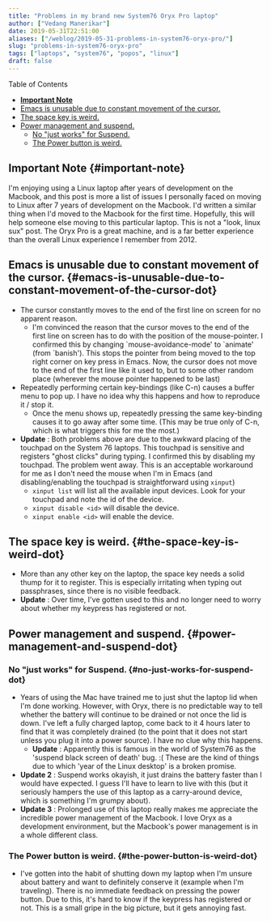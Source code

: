 ```yaml
---
title: "Problems in my brand new System76 Oryx Pro laptop"
author: ["Vedang Manerikar"]
date: 2019-05-31T22:51:00
aliases: ["/weblog/2019-05-31-problems-in-system76-oryx-pro/"]
slug: "problems-in-system76-oryx-pro"
tags: ["laptops", "system76", "popos", "linux"]
draft: false
---
```


<div class="ox-hugo-toc toc">

<div class="heading">Table of Contents</div>

- [**Important Note**](#important-note)
- [Emacs is unusable due to constant movement of the cursor.](#emacs-is-unusable-due-to-constant-movement-of-the-cursor-dot)
- [The space key is weird.](#the-space-key-is-weird-dot)
- [Power management and suspend.](#power-management-and-suspend-dot)
    - [No "just works" for Suspend.](#no-just-works-for-suspend-dot)
    - [The Power button is weird.](#the-power-button-is-weird-dot)

</div>
<!--endtoc-->


## **Important Note** {#important-note}

I'm enjoying using a Linux laptop after years of development on the Macbook, and this post is more a list of issues I personally faced on moving to Linux after 7 years of development on the Macbook. I'd written a similar thing when I'd moved to the Macbook for the first time. Hopefully, this will help someone else moving to this particular laptop. This is not a "look, linux sux" post. The Oryx Pro is a great machine, and is a far better experience than the overall Linux experience I remember from 2012.


## Emacs is unusable due to constant movement of the cursor. {#emacs-is-unusable-due-to-constant-movement-of-the-cursor-dot}

-   The cursor constantly moves to the end of the first line on screen for no apparent reason.
    -   I'm convinced the reason that the cursor moves to the end of the first line on screen has to do with the position of the mouse-pointer. I confirmed this by changing \`mouse-avoidance-mode' to \`animate' (from \`banish'). This stops the pointer from being moved to the top right corner on key press in Emacs. Now, the cursor does not move to the end of the first line like it used to, but to some other random place (wherever the mouse pointer happened to be last)
-   Repeatedly performing certain key-bindings (like C-n) causes a buffer menu to pop up. I have no idea why this happens and how to reproduce it / stop it.
    -   Once the menu shows up, repeatedly pressing the same key-binding causes it to go away after some time. (This may be true only of C-n, which is what triggers this for me the most.)
-   **Update** : Both problems above are due to the awkward placing of the touchpad on the System 76 laptops. This touchpad is sensitive and registers "ghost clicks" during typing. I confirmed this by disabling my touchpad. The problem went away. This is an acceptable workaround for me as I don't need the mouse when I'm in Emacs (and disabling/enabling the touchpad is straightforward using `xinput`)
    -   `xinput list` will list all the available input devices. Look for your touchpad and note the id of the device.
    -   `xinput disable <id>` will disable the device.
    -   `xinput enable <id>` will enable the device.


## The space key is weird. {#the-space-key-is-weird-dot}

-   More than any other key on the laptop, the space key needs a solid thump for it to register. This is especially irritating when typing out passphrases, since there is no visible feedback.
-   **Update** : Over time, I've gotten used to this and no longer need to worry about whether my keypress has registered or not.


## Power management and suspend. {#power-management-and-suspend-dot}


### No "just works" for Suspend. {#no-just-works-for-suspend-dot}

-   Years of using the Mac have trained me to just shut the laptop lid when I'm done working. However, with Oryx, there is no predictable way to tell whether the battery will continue to be drained or not once the lid is down. I've left a fully charged laptop, come back to it 4 hours later to find that it was completely drained (to the point that it does not start unless you plug it into a power source). I have no clue why this happens.
    -   **Update** : Apparently this is famous in the world of System76 as the 'suspend black screen of death' bug. :( These are the kind of things due to which 'year of the Linux desktop' is a broken promise.
-   **Update 2** : Suspend works okayish, it just drains the battery faster than I would have expected. I guess I'll have to learn to live with this (but it seriously hampers the use of this laptop as a carry-around device, which is something I'm grumpy about).
-   **Update 3** : Prolonged use of this laptop really makes me appreciate the incredible power management of the Macbook. I love Oryx as a development environment, but the Macbook's power management is in a whole different class.


### The Power button is weird. {#the-power-button-is-weird-dot}

-   I've gotten into the habit of shutting down my laptop when I'm unsure about battery and want to definitely conserve it (example when I'm traveling). There is no immediate feedback on pressing the power button. Due to this, it's hard to know if the keypress has registered or not. This is a small gripe in the big picture, but it gets annoying fast.
